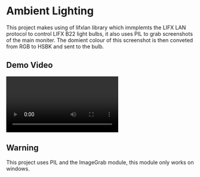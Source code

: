 # Ambient Lighting

This project makes using of lifxlan library which immplemts the LIFX LAN protocol to control LIFX B22 light bulbs, it also uses PIL to grab screenshots of the main moniter. The domient colour of this screenshot is then conveted from RGB to HSBK and sent to the bulb.

## Demo Video

![](/AmbientLighting.mp4)

## Warning

This project uses PIL and the ImageGrab module, this module only works on windows.